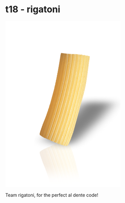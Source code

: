 # t18 - rigatoni
![Team Picture](/images/rigatoni.png)

Team rigatoni, for the perfect al dente code!

